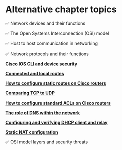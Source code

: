 # Alternative chapter topics

✅ Network devices and their functions

✅ The Open Systems Interconnection (OSI) model

✅ Host to host communication in networking

✅ Network protocols and their functions

[**Cisco IOS CLI and device security**](https://itnetworkingskills.wordpress.com/2023/03/08/cisco-ios-cli-security/)

[**Connected and local routes**](https://itnetworkingskills.wordpress.com/2023/04/21/connected-local-routes/)

[**How to configure static routes on Cisco routers**](https://itnetworkingskills.wordpress.com/2023/04/21/configure-static-routes-cli-cisco-routers/)

[**Comparing TCP to UDP**](https://itnetworkingskills.wordpress.com/2023/04/06/compare-tcp-udp/)

[**How to configure standard ACLs on Cisco routers**](https://itnetworkingskills.wordpress.com/2023/04/11/how-configure-standard-acls-cisco-routers/)

[**The role of DNS within the network**](https://itnetworkingskills.wordpress.com/2023/04/11/role-dns-domain-name-system-network/)

[**Configuring and verifying DHCP client and relay**](https://itnetworkingskills.wordpress.com/2023/04/11/configure-verify-dhcp-client-relay/)

[**Static NAT configuration**](https://itnetworkingskills.wordpress.com/2023/04/12/static-nat-configuration/)

✅ OSI model layers and security threats

